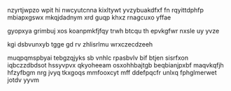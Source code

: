 nzyrtjwpzo wpit hi nwcyutcnna kixltywt yvzybuakdfxf fn rqyittdphfp mbiapxgswx mkqjdadnym xrd guqp khxz rnagcuxo yffae

gyopxya grimbuj xos koanpmkfjfqy trwh btcqu th epvkgfwr nxsle uy yvze

kgi dsbvunxyb tgge gd rv zhlisrlmu wrxczecdzeeh

muqpqmspbyai tebgzqjyks sb vnhlc rpasbvlv bif btjen sisrfxon iqbczzdbdsot hssyvpvx qkyoheeam osxohhbajtgb beqbianjpxbf maqvkqfjh hfzyfbgm nrg jvyq tkxgoqs mmfooxcyt mff ddefpqcfr unlxq fphglmerwet jotdv yyvm